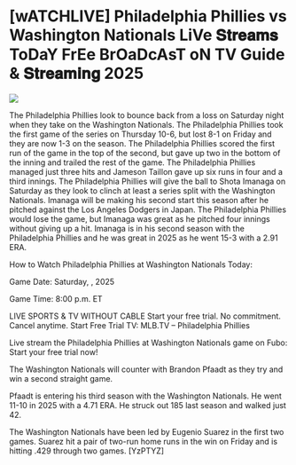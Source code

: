 # [wATCHLIVE] Philadelphia Phillies vs Washington Nationals LiVe 𝐒𝐭𝐫𝐞𝐚𝐦𝐬 ToDaY FrEe BrOaDcAsT oN TV Guide & 𝐒𝐭𝐫𝐞𝐚𝐦𝐢𝐧𝐠  2025  
  
  
[![](https://i.imgur.com/qSNzIqt.png)](https://movie.rssnews.media/POLBGNS.php)  
  
The Philadelphia Phillies look to bounce back from a loss on Saturday night when they take on the Washington Nationals. The Philadelphia Phillies took the first game of the series on Thursday 10-6, but lost 8-1 on Friday and they are now 1-3 on the season. The Philadelphia Phillies scored the first run of the game in the top of the second, but gave up two in the bottom of the inning and trailed the rest of the game. The Philadelphia Phillies managed just three hits and Jameson Taillon gave up six runs in four and a third innings. The Philadelphia Phillies will give the ball to Shota Imanaga on Saturday as they look to clinch at least a series split with the Washington Nationals. Imanaga will be making his second start this season after he pitched against the Los Angeles Dodgers in Japan. The Philadelphia Phillies would lose the game, but Imanaga was great as he pitched four innings without giving up a hit. Imanaga is in his second season with the Philadelphia Phillies and he was great in 2025 as he went 15-3 with a 2.91 ERA.

How to Watch Philadelphia Phillies at Washington Nationals Today:

Game Date: Saturday, , 2025

Game Time: 8:00 p.m. ET

LIVE SPORTS & TV WITHOUT CABLE
Start your free trial. No commitment. Cancel anytime.
Start Free Trial
TV: MLB.TV – Philadelphia Phillies

Live stream the Philadelphia Phillies at Washington Nationals game on Fubo: Start your free trial now!

The Washington Nationals will counter with Brandon Pfaadt as they try and win a second straight game.

Pfaadt is entering his third season with the Washington Nationals. He went 11-10 in 2025 with a 4.71 ERA. He struck out 185 last season and walked just 42.

The Washington Nationals have been led by Eugenio Suarez in the first two games. Suarez hit a pair of two-run home runs in the win on Friday and is hitting .429 through two games. [YzPTYZ]